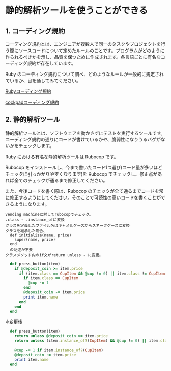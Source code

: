 # 静的解析ツールを使うことができる

## 1. コーディング規約

コーディング規約とは、エンジニアが複数人で同一のタスクやプロジェクトを行う際にソースコードについて定めたルールのことです。プログラムがどのように作られるべきかを示し、品質を保つために作成されます。各言語ごとに有名なコーディング規約が存在しています。

Ruby のコーディング規約について調べ、どのようなルールが一般的に規定されているか、目を通してみてください。


[Rubyコーディング規約](https://shugo.net/ruby-codeconv/codeconv.html)

[cockpadコーディング規約](https://github.com/cookpad/styleguide/blob/master/ruby.ja.md)

## 2. 静的解析ツール

静的解析ツールとは、ソフトウェアを動かさずにテストを実行するツールです。コーディング規約の通りにコードが書けているかや、脆弱性になりうるバグがないかをチェックします。

Ruby における有名な静的解析ツールは Rubocop です。

Rubocop をインストールし、今まで書いたコード1つ選び(コード量が多いほどチェックに引っかかりやすくなります)を Rubocop でチェックし、修正点があれば全てのチェックが通るまで修正してください。

また、今後コードを書く際は、Rubocop のチェックが全て通るまでコードを常に修正するようにしてください。そのことで可読性の高いコードを書くことができるようになります。

```
vending machineに対してrubocopでチェック。
.class → .instance_ofに変換
クラスを定義したファイル名はキャメルケースからスネークケースに変換
クラスを継承した場合、
  def initialize(name, price)
    super(name, price)
  end
  の記述が不要
クラスメソッド内のif文がreturn unless ~ に変更。
```

``` ruby
  def press_button(item)
    if @deposit_coin >= item.price
      if (item.class == CupItem && @cup != 0) || item.class != CupItem
        if item.class == CupItem
          @cup -= 1
        end
        @deposit_coin -= item.price
        print item.name
      end
    end
  end
```
↓変更後
``` ruby
  def press_button(item)
    return unless @deposit_coin >= item.price
    return unless (item.instance_of?(CupItem) && @cup != 0) || item.class != CupItem

    @cup -= 1 if item.instance_of?(CupItem)
    @deposit_coin -= item.price
    print item.name
  end
```